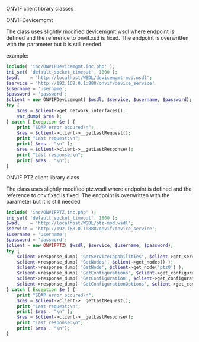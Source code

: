 ONVIF client library classes

ONVIFDevicemgmt

The class uses slightly modified devicemgmt.wsdl where endpoint is defined and the reference to onvif.xsd is fixed.
The endpoint is overwritten with the parameter but it is still needed

example:
```php
include( 'inc/ONVIFDevicemgmt.inc.php' );
ini_set( 'default_socket_timeout', 1800 ); 
$wsdl    = 'http://localhost/WSDL/devicemgmt-mod.wsdl';
$service = 'http://192.168.0.1:888/onvif/device_service';
$username = 'username';
$password = 'password';
$client = new ONVIFDevicemgmt( $wsdl, $service, $username, $password);
try {
	$res = $client->get_network_interfaces();
	var_dump( $res );
} catch ( Exception $e ) {
	print "SOAP error occured\n";
	$res = $client->client->__getLastRequest();
	print "Last request:\n";
	print( $res . "\n" );
	$res = $client->client->__getLastResponse();
	print "Last response:\n";
	print( $res . "\n");
}
```

ONVIF PTZ client library class

The class uses slightly modified ptz.wsdl where endpoint is defined and the reference to onvif.xsd is fixed. 
The endpoint is overwritten with the parameter but it is still needed

```php
include( 'inc/ONVIFPTZ.inc.php' );
ini_set( 'default_socket_timeout', 1800 ); 
$wsdl    = 'http://localhost/WSDL/ptz-mod.wsdl';
$service = 'http://192.168.0.1:888/onvif/device_service';
$username = 'username';
$password = 'password';
$client = new ONVIFPTZ( $wsdl, $service, $username, $password);
try {
	$client->response_dump( 'GetServiceCapabilities', $client->get_service_capabilities() );
	$client->response_dump( 'GetNodes', $client->get_nodes() );
	$client->response_dump( 'GetNode', $client->get_node('ptz0') );
	$client->response_dump( 'GetConfigurations', $client->get_configurations() );
	$client->response_dump( 'GetConfiguration', $client->get_configuration('ptzconf0') );
	$client->response_dump( 'GetConfigurationOptions', $client->get_configuration_options('ptzconf0') );
} catch ( Exception $e ) {
	print "SOAP error occured\n";
	$res = $client->client->__getLastRequest();
	print "Last request:\n";
	print( $res . "\n" );
	$res = $client->client->__getLastResponse();
	print "Last response:\n";
	print( $res . "\n");
}
```

